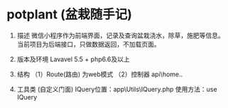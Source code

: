 # potplant (盆栽随手记)
1. 描述
	微信小程序作为前端界面，记录及查询盆栽浇水，除草，施肥等信息。
	当前项目为后端接口，只做数据返回，不加载页面。

2. 版本及环境
	Lavavel 5.5 + php6.6及以上

3. 结构
	（1）Route(路由) 为web模式
	（2）控制器 api\home\..

4. 工具类 (自定义门面)
	IQuery位置：app\Utils\IQuery.php
	使用方法：use IQuery

